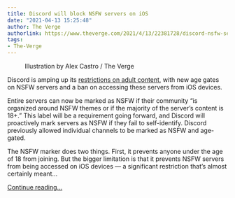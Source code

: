 ```yaml
---
title: Discord will block NSFW servers on iOS
date: "2021-04-13 15:25:48"
author: The Verge
authorlink: https://www.theverge.com/2021/4/13/22381728/discord-nsfw-servers-blocked-ios-age-gate-restrictions
tags:
- The-Verge
---
```

<figure>
      <img alt="" src="https://cdn.vox-cdn.com/thumbor/uKg63rQeHQeCdq9q6mwyyfTQeHg=/0x0:2040x1360/1310x873/cdn.vox-cdn.com/uploads/chorus_image/image/69118838/acastro_210129_1777_discord_0001.0.jpg" />
        <figcaption>Illustration by Alex Castro / The Verge</figcaption>
    </figure>

  <p id="Uq9vCx">Discord is amping up its <a href="https://support.discord.com/hc/en-us/articles/1500005389362-NSFW-Server-Designation">restrictions on adult content</a>, with new age gates on NSFW servers and a ban on accessing these servers from iOS devices.</p>
<p id="ecxUJS">Entire servers can now be marked as NSFW if their community “is organized around NSFW themes or if the majority of the server’s content is 18+.” This label will be a requirement going forward, and Discord will proactively mark servers as NSFW if they fail to self-identify. Discord previously allowed individual channels to be marked as NSFW and age-gated.</p>
<p id="gTNdGv">The NSFW marker does two things. First, it prevents anyone under the age of 18 from joining. But the bigger limitation is that it prevents NSFW servers from being accessed on iOS devices — a significant restriction that’s almost certainly meant...</p>
  <p>
    <a href="https://www.theverge.com/2021/4/13/22381728/discord-nsfw-servers-blocked-ios-age-gate-restrictions">Continue reading&hellip;</a>
  </p>